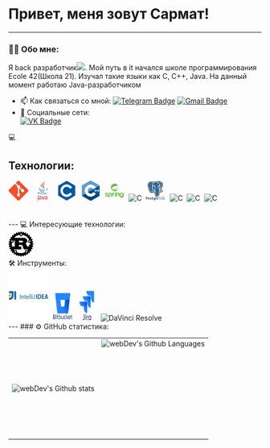 # Привет, меня зовут Сармат!
---
### :man_technologist: Обо мне:

Я back разработчик<img src="https://media.giphy.com/media/WUlplcMpOCEmTGBtBW/giphy.gif" width="30px">. Мой путь в it начался школе программирования Ecole 42(Школа 21). Изучал такие языки как C, C++, Java. На данный момент работаю Java-разработчиком

- :mailbox: Как связаться со мной: [![Telegram Badge](https://img.shields.io/badge/-SarmatArsoev-blue?style=flat&logo=Telegram&logoColor=white)](https://t.me/rrtacee) [![Gmail Badge](https://img.shields.io/badge/-Gmail-red?style=flat&logo=Gmail&logoColor=white)](mailto:sarsoev2@gmail.com)
- 🤝 Социальные сети:
  <div id="badges">
    <a href="https://vk.com/s.arsoev" target="_blank">
      <img src="https://cdn-icons-png.flaticon.com/512/145/145813.png" width="40" height="40" alt="VK Badge"/>
    </a>
  </div>
💻 <h2>Технологии:</h2>
<div>
  <img src="https://github.com/devicons/devicon/blob/master/icons/git/git-original.svg" title="git" alt="git" width="40" height="40"/>&nbsp
  <img src="https://github.com/devicons/devicon/blob/master/icons/java/java-original-wordmark.svg" title="java" alt="html5" width="40" height="40"/>&nbsp
  <img src="https://github.com/devicons/devicon/blob/master/icons/c/c-plain.svg" title="C" alt="C" width="40" height="40"/>&nbsp;
  <img src="https://github.com/devicons/devicon/blob/master/icons/cplusplus/cplusplus-original.svg" title="C++" alt="C" width="40" height="40"/>&nbsp;
   <img src="https://github.com/devicons/devicon/blob/master/icons/spring/spring-original-wordmark.svg" title="SPRING" alt="C" width="40" height="40"/>&nbsp;
    <img src="https://upload.wikimedia.org/wikipedia/commons/7/79/Spring_Boot.svg" title="SpringBoot" alt="C" width="40" height="40"/>&nbsp;
 <img src="https://github.com/devicons/devicon/blob/master/icons/postgresql/postgresql-original-wordmark.svg" title="Postgresql" alt="C" width="40" height="40"/>&nbsp;
   <img src="https://upload.wikimedia.org/wikipedia/commons/5/59/JUnit_5_Banner.png" title="JUnit" alt="C" width="80" height="40"/>&nbsp;
     <img src="https://upload.wikimedia.org/wikipedia/commons/2/2c/Mockito_Logo.png" title="Mockito" alt="C" width="80" height="40"/>&nbsp;
 <img src="https://upload.wikimedia.org/wikipedia/commons/5/52/Apache_Maven_logo.svg" title="Maven" alt="C" width="100" height="40"/>&nbsp;
</div>
<br>

<br>
---
💻 Интересующие технологии:
<div>
  <img src="https://github.com/devicons/devicon/blob/master/icons/rust/rust-plain.svg" title="RUST" alt="git" width="50" height="50"/>&nbsp
</div>
🛠 Инструменты:
<div>
  <img src="https://github.com/devicons/devicon/blob/master/icons/intellij/intellij-original-wordmark.svg" title="IntellijIDEA" alt="DaVinci Resolve" width="80" height="100"/>&nbsp;
   <img src="https://github.com/devicons/devicon/blob/master/icons/bitbucket/bitbucket-original-wordmark.svg" title="BitBucked" alt="DaVinci Resolve" width="40" height="60"/>&nbsp;
   <img src="https://github.com/devicons/devicon/blob/master/icons/jira/jira-original-wordmark.svg" title="Jira" alt="DaVinci Resolve" width="40" height="60"/>&nbsp;
    <img src="https://upload.wikimedia.org/wikipedia/commons/3/3a/OpenShift-LogoType.svg" title="OpenShift" alt="DaVinci Resolve" width="40" height="60"/>&nbsp;
</div>
---
### ⚙️ GitHub статистика:
<table>
  <tr>
    <td>
      <img align="left" src="http://github-readme-streak-stats.herokuapp.com?user=SadButTruee&theme=dark&background=000000" alt="webDev's Github stats" />
    </td>
    <td>
      <img height="195px" align="right" alt="webDev's Github Languages" src="https://github-readme-stats-sigma-five.vercel.app/api/top-langs/?username=SadButTruee&layout=compact&theme=vision-friendly-dark" />
    </td>
  </tr>
</table>
